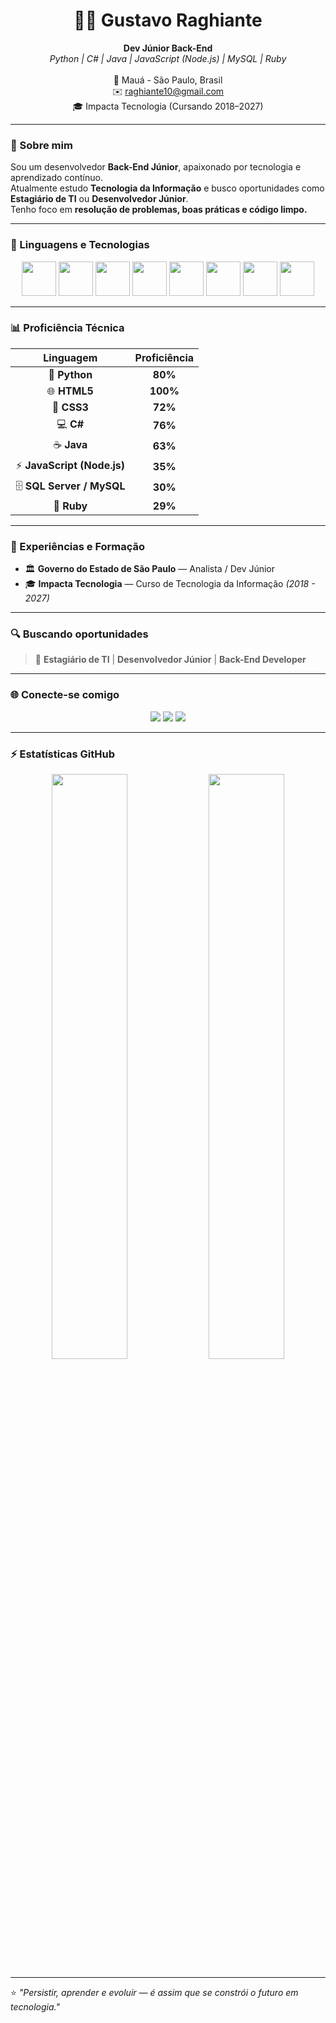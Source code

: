 <!-- Gustavo Raghiante - README Profile -->

<h1 align="center">👨‍💻 Gustavo Raghiante</h1>

<p align="center">
  <b>Dev Júnior Back-End</b> <br>
  <i>Python | C# | Java | JavaScript (Node.js) | MySQL | Ruby</i> <br><br>
  📍 Mauá - São Paulo, Brasil <br>
  ✉️ <a href="mailto:raghiante10@gmail.com">raghiante10@gmail.com</a> <br>
  🎓 Impacta Tecnologia (Cursando 2018–2027)
</p>

---

### 🚀 Sobre mim

Sou um desenvolvedor **Back-End Júnior**, apaixonado por tecnologia e aprendizado contínuo.  
Atualmente estudo **Tecnologia da Informação** e busco oportunidades como **Estagiário de TI** ou **Desenvolvedor Júnior**.  
Tenho foco em **resolução de problemas, boas práticas e código limpo.**

---

### 🧠 Linguagens e Tecnologias

<p align="center">
  <img src="https://cdn.jsdelivr.net/gh/devicons/devicon/icons/python/python-original.svg" width="55px" />
  <img src="https://cdn.jsdelivr.net/gh/devicons/devicon/icons/html5/html5-original.svg" width="55px" />
  <img src="https://cdn.jsdelivr.net/gh/devicons/devicon/icons/css3/css3-original.svg" width="55px" />
  <img src="https://cdn.jsdelivr.net/gh/devicons/devicon/icons/csharp/csharp-original.svg" width="55px" />
  <img src="https://cdn.jsdelivr.net/gh/devicons/devicon/icons/java/java-original.svg" width="55px" />
  <img src="https://cdn.jsdelivr.net/gh/devicons/devicon/icons/javascript/javascript-original.svg" width="55px" />
  <img src="https://cdn.jsdelivr.net/gh/devicons/devicon/icons/mysql/mysql-original.svg" width="55px" />
  <img src="https://cdn.jsdelivr.net/gh/devicons/devicon/icons/ruby/ruby-original.svg" width="55px" />
</p>

---

### 📊 Proficiência Técnica

<div align="center">
  
| Linguagem | Proficiência |
|:----------:|:-------------:|
| 🐍 **Python** | **80%** |
| 🌐 **HTML5** | **100%** |
| 🎨 **CSS3** | **72%** |
| 💻 **C#** | **76%** |
| ☕ **Java** | **63%** |
| ⚡ **JavaScript (Node.js)** | **35%** |
| 🗄️ **SQL Server / MySQL** | **30%** |
| 💎 **Ruby** | **29%** |

</div>

---

### 💼 Experiências e Formação

- 🏛️ **Governo do Estado de São Paulo** — Analista / Dev Júnior  
- 🎓 **Impacta Tecnologia** — Curso de Tecnologia da Informação *(2018 - 2027)*  

---

### 🔍 Buscando oportunidades

> 💼 **Estagiário de TI** | **Desenvolvedor Júnior** | **Back-End Developer**

---

### 🌐 Conecte-se comigo

<p align="center">
  <a href="mailto:raghiante10@gmail.com"><img src="https://img.shields.io/badge/-Gmail-D14836?style=for-the-badge&logo=gmail&logoColor=white"></a>
  <a href="https://www.linkedin.com/in/gustavo-raghiante/"><img src="https://img.shields.io/badge/-LinkedIn-0077B5?style=for-the-badge&logo=linkedin&logoColor=white"></a>
  <a href="https://github.com/GustavoRaghiante"><img src="https://img.shields.io/badge/-GitHub-181717?style=for-the-badge&logo=github&logoColor=white"></a>
</p>

---

### ⚡ Estatísticas GitHub

<p align="center">
  <img width="49%" src="https://github-readme-stats.vercel.app/api?username=GustavoRaghiante&show_icons=true&theme=tokyonight" />
  <img width="49%" src="https://github-readme-stats.vercel.app/api/top-langs/?username=GustavoRaghiante&layout=compact&theme=tokyonight" />
</p>

---

⭐ *"Persistir, aprender e evoluir — é assim que se constrói o futuro em tecnologia."*